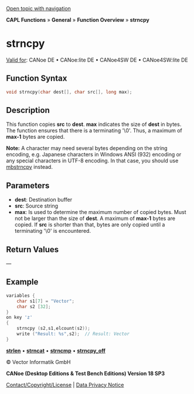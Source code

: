 [Open topic with navigation](../../../../../CANoeDEFamily.htm#Topics/CAPLFunctions/Other/Functions/CAPLfunctionStrnCpy.md)

**CAPL Functions** » **General** » **Function Overview** » **strncpy**

# strncpy

[Valid for](../../../Shared/FeatureAvailability.md): CANoe DE • CANoe:lite DE • CANoe4SW DE • CANoe4SW:lite DE

## Function Syntax

```c
void strncpy(char dest[], char src[], long max);
```

## Description

This function copies **src** to **dest**. **max** indicates the size of **dest** in bytes. The function ensures that there is a terminating '\0'. Thus, a maximum of **max-1** bytes are copied.

**Note:** A character may need several bytes depending on the string encoding, e.g. Japanese characters in Windows ANSI (932) encoding or any special characters in UTF-8 encoding. In that case, you should use [mbstrncpy](CAPLfunctionMbStrnCpy.md) instead.

## Parameters

- **dest**: Destination buffer
- **src**: Source string
- **max**: Is used to determine the maximum number of copied bytes. Must not be larger than the size of **dest**. A maximum of **max-1** bytes are copied. If **src** is shorter than that, bytes are only copied until a terminating '\0' is encountered.

## Return Values

—

## Example

```c
variables {
    char s1[7] = "Vector";
    char s2 [32];
}
on key 'z'
{
    strncpy (s2,s1,elcount(s2));
    write ("Result: %s",s2);  // Result: Vector
}
```

[**strlen**](CAPLfunctionStrLen.md) • [**strncat**](CAPLfunctionStrnCat.md) • [**strncmp**](CAPLfunctionStrnCmp.md) • [**strncpy_off**](CAPLfunctionStrnCpyOff.md)

© Vector Informatik GmbH

**CANoe (Desktop Editions & Test Bench Editions) Version 18 SP3**

[Contact/Copyright/License](../../../Shared/ContactCopyrightLicense.md) | [Data Privacy Notice](https://www.vector.com/int/en/company/get-info/privacy-policy/)
